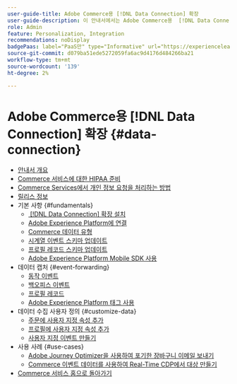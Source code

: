 ```yaml
---
user-guide-title: Adobe Commerce용 [!DNL Data Connection] 확장
user-guide-description: 이 안내서에서는 Adobe Commerce용  [!DNL Data Connection] 확장 사용에 대한 자세한 지침을 제공합니다.
role: Admin
feature: Personalization, Integration
recommendations: noDisplay
badgePaas: label="PaaS만" type="Informative" url="https://experienceleague.adobe.com/ko/docs/commerce/user-guides/product-solutions" tooltip="Adobe Commerce 온 클라우드 프로젝트(Adobe 관리 PaaS 인프라) 및 온프레미스 프로젝트에만 적용됩니다."
source-git-commit: d079ba51ede5272059fa6ac9d4176d484266ba21
workflow-type: tm+mt
source-wordcount: '139'
ht-degree: 2%

---
```



# Adobe Commerce용 [!DNL Data Connection] 확장 {#data-connection}

- [안내서 개요](overview.md)
- [Commerce 서비스에 대한 HIPAA 준비](hipaa-readiness.md)
- [Commerce Services에서 개인 정보 요청을 처리하는 방법](handle-privacy-request.md)
- [릴리스 정보](release-notes.md)
- 기본 사항 {#fundamentals}
   - [&#x200B; [!DNL Data Connection] 확장 설치](install.md)
   - [Adobe Experience Platform에 연결](connect-data.md)
   - [Commerce 데이터 유형](data-ingestion.md)
   - [시계열 이벤트 스키마 업데이트](update-xdm.md)
   - [프로필 레코드 스키마 업데이트](profile-data.md)
   - [Adobe Experience Platform Mobile SDK 사용](mobile-sdk-epc.md)
- 데이터 캡처 {#event-forwarding}
   - [동작 이벤트](events.md)
   - [백오피스 이벤트](events-backoffice.md)
   - [프로필 레코드](events-profilerecord.md)
   - [Adobe Experience Platform 태그 사용](using-tags.md)
- 데이터 수집 사용자 정의 {#customize-data}
   - [주문에 사용자 지정 속성 추가](custom-attributes.md)
   - [프로필에 사용자 지정 속성 추가](custom-identities.md)
   - [사용자 지정 이벤트 만들기](custom-events.md)
- 사용 사례 {#use-cases}
   - [Adobe Journey Optimizer을 사용하여 포기한 장바구니 이메일 보내기](using-ajo.md)
   - [Commerce 이벤트 데이터를 사용하여 Real-Time CDP에서 대상 만들기](create-audience.md)
- [Commerce 서비스 홈으로 돌아가기](https://experienceleague.adobe.com/docs/commerce/user-guides/home.html?lang=ko)
